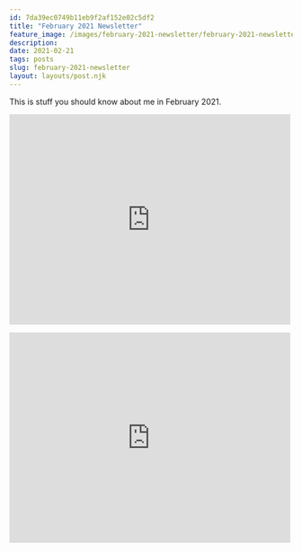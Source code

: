 ```yaml
---
id: 7da39ec0749b11eb9f2af152e02c5df2
title: "February 2021 Newsletter"
feature_image: /images/february-2021-newsletter/february-2021-newsletter.jpg
description:
date: 2021-02-21
tags: posts
slug: february-2021-newsletter
layout: layouts/post.njk
---
```


This is stuff you should know about me in February 2021.

<embed src="https://drive.google.com/viewerng/
viewer?embedded=true&url=https://documentcloud.adobe.com/link/track?uri=urn:aaid:scds:US:ca6b89be-9aa7-4459-af41-6462c0e304d7" width="500" height="375">

<embed src="https://drive.google.com/file/d/1hlT8HE7KbGxE7ynjG4l0jz4GjqzMRmck/view?usp=sharing" width="500" height="375"
 type="application/pdf">

<div id="adobe-dc-view" style="width: 800px;"></div>
<script src="https://documentcloud.adobe.com/view-sdk/main.js"></script>
<script type="text/javascript">
  document.addEventListener("adobe_dc_view_sdk.ready", function(){ 
    var adobeDCView = new AdobeDC.View({clientId: "751257c936eb4c73a704d0364b34ed65", divId: "adobe-dc-view"});
    adobeDCView.previewFile({
      content:{location: {url: "/pdfs/summaryof20182020.pdf"}},
      metaData:{fileName: "summaryof20182020.pdf"}
    }, {embedMode: "IN_LINE"});
  });
</script>
